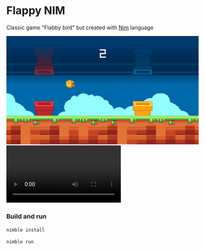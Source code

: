 # Flappy NIM

Classic game "Flabby bird" but created with [Nim](https://nim-lang.org/) language

![Flappy Nim](github/preview.png)
![Flappy Nim Video](github/flappy.webm)

### Build and run
```sh
nimble install
```
```sh
nimble run
```


